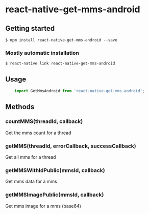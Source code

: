 # react-native-get-mms-android

## Getting started

`$ npm install react-native-get-mms-android --save`

### Mostly automatic installation

`$ react-native link react-native-get-mms-android`

## Usage
```javascript
    import GetMmsAndroid from 'react-native-get-mms-android';
```

## Methods

### countMMS(threadId, callback)
Get the mms count for a thread

### getMMS(threadId, errorCallback, successCallback)
Get all mms for a thread

### getMMSWithIdPublic(mmsId, callback)
Get mms data for a mms

### getMMSImagePublic(mmsId, callback)
Get mms image for a mms (base64)
